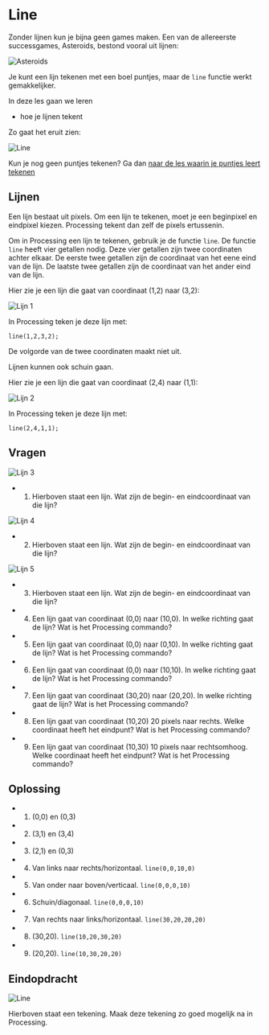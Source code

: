 # Line

Zonder lijnen kun je bijna geen games maken.
Een van de allereerste successgames, Asteroids,
bestond vooral uit lijnen:

![Asteroids](Asteroids.png)

Je kunt een lijn tekenen met een boel puntjes,
maar de `line` functie werkt gemakkelijker.

In deze les gaan we leren 

 * hoe je lijnen tekent

Zo gaat het eruit zien:

![Line](Line.png)

Kun je nog geen puntjes tekenen? Ga dan 
[naar de les waarin je puntjes leert tekenen](../Point/README.md)

## Lijnen

Een lijn bestaat uit pixels.
Om een lijn te tekenen, 
moet je een beginpixel en eindpixel kiezen.
Processing tekent dan zelf de pixels ertussenin.

Om in Processing een lijn te tekenen, gebruik je de functie `line`.
De functie `line` heeft vier getallen nodig.
Deze vier getallen zijn twee coordinaten achter elkaar.
De eerste twee getallen zijn de coordinaat van het eene eind van de lijn.
De laatste twee getallen zijn de coordinaat van het ander eind van de lijn.

Hier zie je een lijn die gaat van coordinaat 
(1,2) naar (3,2):

![Lijn 1](Lijn1.png)

In Processing teken je deze lijn met:

```
line(1,2,3,2);
```

De volgorde van de twee coordinaten maakt niet uit.

Lijnen kunnen ook schuin gaan.

Hier zie je een lijn die gaat van coordinaat (2,4) naar (1,1):

![Lijn 2](Lijn2.png)

In Processing teken je deze lijn met:

```
line(2,4,1,1);
```

## Vragen

![Lijn 3](Lijn3.png)

 * 1. Hierboven staat een lijn. Wat zijn de begin- en eindcoordinaat van die lijn?

![Lijn 4](Lijn4.png)

 * 2. Hierboven staat een lijn. Wat zijn de begin- en eindcoordinaat van die lijn?

![Lijn 5](Lijn5.png)

 * 3. Hierboven staat een lijn. Wat zijn de begin- en eindcoordinaat van die lijn?
 * 4. Een lijn gaat van coordinaat (0,0) naar (10,0). In welke richting gaat de lijn? Wat is het Processing commando?
 * 5. Een lijn gaat van coordinaat (0,0) naar (0,10). In welke richting gaat de lijn? Wat is het Processing commando?
 * 6. Een lijn gaat van coordinaat (0,0) naar (10,10). In welke richting gaat de lijn? Wat is het Processing commando?
 * 7. Een lijn gaat van coordinaat (30,20) naar (20,20). In welke richting gaat de lijn? Wat is het Processing commando?
 * 8. Een lijn gaat van coordinaat (10,20) 20 pixels naar rechts. Welke coordinaat heeft het eindpunt? Wat is het Processing commando?
 * 9. Een lijn gaat van coordinaat (10,30) 10 pixels naar rechtsomhoog. Welke coordinaat heeft het eindpunt? Wat is het Processing commando?

## Oplossing

 * 1. (0,0) en (0,3)
 * 2. (3,1) en (3,4)
 * 3. (2,1) en (0,3)
 * 4. Van links naar rechts/horizontaal. `line(0,0,10,0)`
 * 5. Van onder naar boven/verticaal. `line(0,0,0,10)`
 * 6. Schuin/diagonaal. `line(0,0,0,10)`
 * 7. Van rechts naar links/horizontaal. `line(30,20,20,20)`
 * 8. (30,20). `line(10,20,30,20)`
 * 9. (20,20). `line(10,30,20,20)`

## Eindopdracht
 
![Line](Line.png)

Hierboven staat een tekening. 
Maak deze tekening zo goed mogelijk na in Processing.


